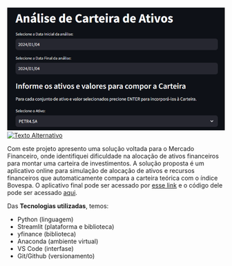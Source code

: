 ![Análise de Carteira de Ativos](https://github.com/filipecarbonera/Carteira_Ativos/blob/main/imagem.png)
[<img src="[url_da_imagem](https://github.com/filipecarbonera/Carteira_Ativos/blob/main/imagem.png)" alt="Texto Alternativo">]([url_do_redirecionamento](https://filipecarbonera-carteira-ativos-app-zh3htj.streamlit.app/))

Com este projeto apresento uma solução voltada para o Mercado Financeiro, onde identifiquei dificuldade na alocação de ativos financeiros para montar uma carteira de investimentos. A solução proposta é um aplicativo online para simulação de alocação de ativos e recursos financeiros que automaticamente compara a carteira teórica com o índice Bovespa. O aplicativo final pode ser acessado por [esse link](https://filipecarbonera-carteira-ativos-app-zh3htj.streamlit.app/) e o código dele pode ser acessado [aqui](app.py).

Das **Tecnologias utilizadas**, temos:
  - Python (linguagem)
  - Streamlit (plataforma e biblioteca)
  - yfinance (biblioteca)
  - Anaconda (ambiente virtual)
  - VS Code (interfase)
  - Git/Github (versionamento)

